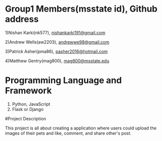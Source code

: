 # Group1 Members(msstate id), Github address
1)Nishan Karki(nk577),  nishankarki191@gmail.com

2)Andrew Wells(aw2203),  andrewwe98@gmail.com

3)Patrick Asher(pma86),  pasher2016@hotmail.com 

4)Matthew Gentry(mag800), mag800@msstate.edu

# Programming Language and Framework
1) Python, JavaScript
2) Flask or Django

#Project Description

This project is all about creating a application where users could upload the images of their pets and like, comment, and share other's post. 

